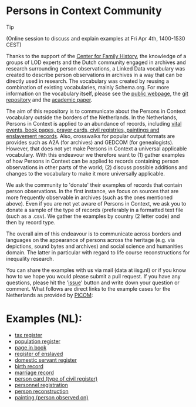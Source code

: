# Persons in Context Community

> [!TIP]
> (Online session to discuss and explain examples at Fri Apr 4th, 1400-1530 CEST)


Thanks to the support of the [Center for Family History](https://cbg.nl), the knowledge of a groups of LOD experts and the Dutch community engaged in archives and research surrounding person observations, a Linked Data vocabulary was created to describe person observations in archives in a way that can be directly used in research. The vocabulary was created by reusing a combination of existing vocabularies, mainly Schema.org. For more information on the vocabulary itself, please see the [public webpage](https://personsincontext.org), the [git repository](https://github.com/CBG-Centrum-voor-familiegeschiedenis/PiCo) and the [academic paper](https://doi.org/10.51964/hlcs19312). 

The aim of this repository is to communicate about the Persons in Context vocabulary outside the borders of the Netherlands. In the Netherlands, Persons in Context is applied to an abundance of records, including [vital events, book pages, prayer cards, civil registries, paintings and enslavement records](https://github.com/CBG-Centrum-voor-familiegeschiedenis/PiCo/tree/main/examples). Also, crosswalks for popular output formats are provides such as A2A (for archives) and GEDCOM (for genealogists). However, that does not yet make Persons in Context a universal applicable vocabulary. With this endeavour we therefore want to (1) gather examples of how Persons in Context can be applied to records containing person observations in other parts of the world; (2) discuss possible additions and changes to the vocabulary to make it more universally applicable.

We ask the community to 'donate' their examples of records that contain person observations. In the first instance, we focus on sources that are more frequently observable in archives (such as the ones mentioned above). Even if you are not yet aware of Persons in Context, we ask you to donate a sample of the type of records (preferably in a formatted text file (such as a .csv). We gather the examples by country (2 letter code) and then by record type.

The overall aim of this endeavour is to communicate across borders and languages on the appearance of persons across the heritage (e.g. via depictions, sound bytes and archives) and social science and humanities domain. The latter in particular with regard to life course reconstructions for inequality research.

You can share the examples with us via mail (data at iisg.nl) or if you know how to we hope you would please submit a pull request. If you have any questions, please hit the '[issue](https://github.com/rlzijdeman/persons-in-context-collab/issues/new/choose)' button and write down your question or comment. What follows are direct links to the example cases for the Netherlands as provided by [PICOM](https://github.com/CBG-Centrum-voor-familiegeschiedenis/PiCo/tree/main/examples):

# Examples (NL):
- [tax register](https://github.com/CBG-Centrum-voor-familiegeschiedenis/PiCo/blob/main/examples/various-sources/belastingregistratie.ttl)
- [population register](https://github.com/CBG-Centrum-voor-familiegeschiedenis/PiCo/blob/main/examples/various-sources/bevolkingsregistratie.ttl)
- [page in book](https://github.com/CBG-Centrum-voor-familiegeschiedenis/PiCo/blob/main/examples/various-sources/boekpagina.ttl)
- [register of enslaved](https://github.com/CBG-Centrum-voor-familiegeschiedenis/PiCo/blob/main/examples/extending-pico/slavenregister.ttl)
- [domestic servant register](https://github.com/CBG-Centrum-voor-familiegeschiedenis/PiCo/blob/main/examples/various-sources/boekpagina.ttl)
- [birth record](https://github.com/CBG-Centrum-voor-familiegeschiedenis/PiCo/blob/main/examples/various-sources/geboorteakte.ttl)
- [marriage record](https://github.com/CBG-Centrum-voor-familiegeschiedenis/PiCo/blob/main/examples/various-sources/huwelijksakte.ttl)
- [person card (type of civil register)](https://github.com/CBG-Centrum-voor-familiegeschiedenis/PiCo/blob/main/examples/various-sources/persoonskaart.ttl)
- [personnel registration](https://github.com/CBG-Centrum-voor-familiegeschiedenis/PiCo/blob/main/examples/various-sources/personeelsregistratie.ttl)
- [person reconstruction](https://github.com/CBG-Centrum-voor-familiegeschiedenis/PiCo/blob/main/examples/various-sources/personreconstruction.ttl)
- [painting (person observed on)](https://github.com/CBG-Centrum-voor-familiegeschiedenis/PiCo/blob/main/examples/painting/schilderij-doodsbed.ttl)
